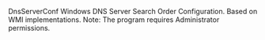 DnsServerConf
Windows DNS Server Search Order Configuration.
Based on WMI implementations.
Note: The program requires Administrator permissions.
